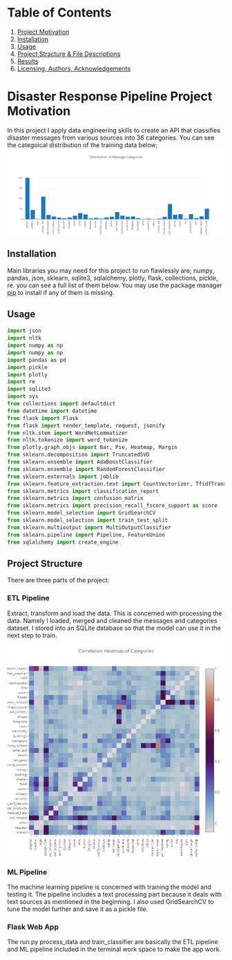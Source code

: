 # Table of Contents

1. [Project Motivation](#disaster-response-pipeline-project-motivation)
2. [Installation](#installation)
3. [Usage](#usage)
4. [Project Stracture & File Descriptions](#project-structure)
4. [Results](#results)
6. [Licensing, Authors, Acknowledgements](#licensing-authors-acknowledgements)

# Disaster Response Pipeline Project Motivation

In this project I apply data engineering skills to create an API that classifies disaster messages from various sources into 36 categories. You can see the categoical distribution of the training data below;
![alt text](https://github.com/elifgerdan/disasterpipeline/blob/main/cats.png?raw=true)

## Installation
Main libraries you may need for this project to run flawlessly are; numpy, pandas, json, sklearn, sqlite3, sqlalchemy, plotly, flask, collections, pickle, re. you can see a full list of them below. You may use the package manager [pip](https://pip.pypa.io/en/stable/) to install if any of them is missing.

## Usage
```python
import json
import nltk
import numpy as np
import numpy as np 
import pandas as pd
import pickle
import plotly
import re
import sqlite3
import sys
from collections import defaultdict
from datetime import datetime
from flask import Flask
from flask import render_template, request, jsonify
from nltk.stem import WordNetLemmatizer
from nltk.tokenize import word_tokenize
from plotly.graph_objs import Bar, Pie, Heatmap, Margin
from sklearn.decomposition import TruncatedSVD
from sklearn.ensemble import AdaBoostClassifier
from sklearn.ensemble import RandomForestClassifier
from sklearn.externals import joblib
from sklearn.feature_extraction.text import CountVectorizer, TfidfTransformer
from sklearn.metrics import classification_report
from sklearn.metrics import confusion_matrix
from sklearn.metrics import precision_recall_fscore_support as score
from sklearn.model_selection import GridSearchCV
from sklearn.model_selection import train_test_split
from sklearn.multioutput import MultiOutputClassifier
from sklearn.pipeline import Pipeline, FeatureUnion
from sqlalchemy import create_engine
```

## Project Structure
There are three parts of the project:
### ETL Pipeline
Extract, transform and load the data. This is concerned with processing the data. Namely I loaded, merged and cleaned the messages and categories dataset. I stored into an SQLite database so that the model can use it in the next step to train. 
![alt text](https://github.com/elifgerdan/disasterpipeline/blob/main/heat.png?raw=true)


### ML Pipeline
The machine learning pipeline is concerned with training the model and testing it. The pipeline includes a text processing part because it deals with text sources as mentioned in the beginning. I also used GridSearchCV to tune the model further and save it as a pickle file.
### Flask Web App
The run.py process_data and train_classifier are basically the ETL pipeline and ML pipeline included in the terminal work space to make the app work.


